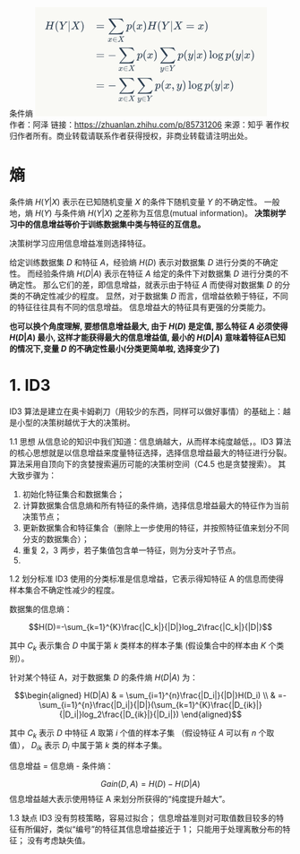 条件熵
![](conditional_entropy.png)  
作者：阿泽
链接：https://zhuanlan.zhihu.com/p/85731206
来源：知乎
著作权归作者所有。商业转载请联系作者获得授权，非商业转载请注明出处。
# 熵
条件熵 $H(Y|X)$ 表示在已知随机变量 $X$ 的条件下随机变量 $Y$ 的不确定性。
一般地，熵 $H(Y)$ 与条件熵 $H(Y|X)$ 之差称为互信息(mutual information)。
**决策树学习中的信息增益等价于训练数据集中类与特征的互信息。**

决策树学习应用信息增益准则选择特征。

给定训练数据集 $D$ 和特征 $A$，经验熵 $H(D)$ 表示对数据集 $D$ 进行分类的不确定性。
而经验条件熵 $H(D|A)$ 表示在特征 $A$ 给定的条件下对数据集 $D$ 进行分类的不确定性。
那么它们的差，即信息增益，就表示由于特征 $A$ 而使得对数据集 $D$ 的分类的不确定性减少的程度。
显然，对于数据集 $D$ 而言，信增益依赖于特征，不同的特征往往具有不同的信息增益。
信息增益大的特征具有更强的分类能力。

**也可以换个角度理解, 要想信息增益最大, 由于 $H(D)$ 是定值, 那么特征 $A$ 必须使得 $H(D|A)$ 最小, 这样才能获得最大的信息增益值, 最小的 $H(D|A)$ 意味着特征A已知的情况下,变量 $D$ 的不确定性最小(分类更简单啦, 选择变少了)**


# 1. ID3
ID3 算法是建立在奥卡姆剃刀（用较少的东西，同样可以做好事情）的基础上：越是小型的决策树越优于大的决策树。

1.1 思想
从信息论的知识中我们知道：信息熵越大，从而样本纯度越低，。ID3 算法的核心思想就是以信息增益来度量特征选择，选择信息增益最大的特征进行分裂。算法采用自顶向下的贪婪搜索遍历可能的决策树空间（C4.5 也是贪婪搜索）。 其大致步骤为：

1. 初始化特征集合和数据集合；
2. 计算数据集合信息熵和所有特征的条件熵，选择信息增益最大的特征作为当前决策节点；
3. 更新数据集合和特征集合（删除上一步使用的特征，并按照特征值来划分不同分支的数据集合）；
4. 重复 2，3 两步，若子集值包含单一特征，则为分支叶子节点。
5. 
1.2 划分标准
ID3 使用的分类标准是信息增益，它表示得知特征 A 的信息而使得样本集合不确定性减少的程度。

数据集的信息熵：

$$H(D)=-\sum_{k=1}^{K}\frac{|C_k|}{|D|}log_2\frac{|C_k|}{|D|}$$

其中 $C_k$ 表示集合 $D$ 中属于第 $k$ 类样本的样本子集 (假设集合中的样本由 $K$ 个类别）。

针对某个特征 A，对于数据集 $D$ 的条件熵 $H(D|A)$ 为：

$$\begin{aligned} H(D|A) & = \sum_{i=1}^{n}\frac{|D_i|}{|D|}H(D_i) \\ & =- \sum_{i=1}^{n}\frac{|D_i|}{|D|}(\sum_{k=1}^{K}\frac{|D_{ik}|}{|D_i|}log_2\frac{|D_{ik}|}{|D_i|})
\end{aligned}$$

其中 $C_k$ 表示 $D$ 中特征 $A$ 取第 $i$ 个值的样本子集 （假设特征 $A$ 可以有 $n$ 个取值）， $D_{ik}$ 表示 $D_i$ 中属于第 $k$ 类的样本子集。

信息增益 = 信息熵 - 条件熵：

$$Gain(D,A)=H(D)-H(D|A)$$
信息增益越大表示使用特征 A 来划分所获得的“纯度提升越大”。

1.3 缺点
ID3 没有剪枝策略，容易过拟合；
信息增益准则对可取值数目较多的特征有所偏好，类似“编号”的特征其信息增益接近于 1；
只能用于处理离散分布的特征；
没有考虑缺失值。